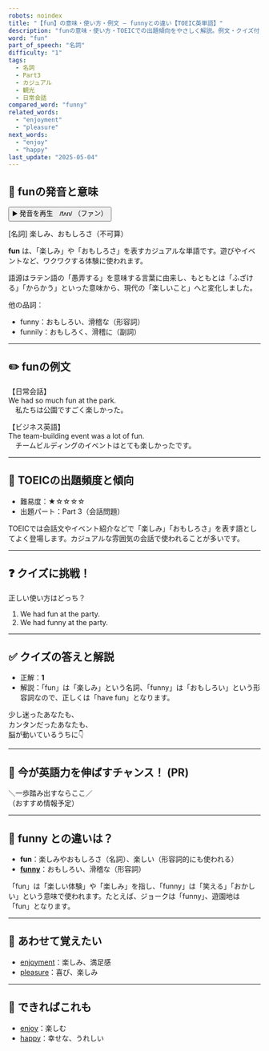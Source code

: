 ```yaml
---
robots: noindex
title: "【fun】の意味・使い方・例文 ― funnyとの違い【TOEIC英単語】"
description: "funの意味・使い方・TOEICでの出題傾向をやさしく解説。例文・クイズ付きでfunnyとの違いもわかりやすく学べます。"
word: "fun"
part_of_speech: "名詞"
difficulty: "1"
tags:
  - 名詞
  - Part3
  - カジュアル
  - 観光
  - 日常会話
compared_word: "funny"
related_words:
  - "enjoyment"
  - "pleasure"
next_words:
  - "enjoy"
  - "happy"
last_update: "2025-05-04"
---
```


## 🔰 funの発音と意味

<button class="play-audio" onclick="playTTS('fun')">
  <span class="play-audio-main">
    ▶️ 発音を再生　/fʌn/
  </span>
  <span class="play-audio-sub">
    （ファン）
  </span>
</button>

[名詞] 楽しみ、おもしろさ（不可算）

**fun** は、「楽しみ」や「おもしろさ」を表すカジュアルな単語です。遊びやイベントなど、ワクワクする体験に使われます。

語源はラテン語の「愚弄する」を意味する言葉に由来し、もともとは「ふざける」「からかう」といった意味から、現代の「楽しいこと」へと変化しました。

他の品詞：  
- funny：おもしろい、滑稽な（形容詞）
- funnily：おもしろく、滑稽に（副詞）

---

## ✏️ funの例文

【日常会話】  
We had so much fun at the park.  
　私たちは公園ですごく楽しかった。

【ビジネス英語】  
The team-building event was a lot of fun.  
　チームビルディングのイベントはとても楽しかったです。

---

## 🎯 TOEICの出題頻度と傾向

- 難易度：★☆☆☆☆
- 出題パート：Part 3（会話問題）

TOEICでは会話文やイベント紹介などで「楽しみ」「おもしろさ」を表す語としてよく登場します。カジュアルな雰囲気の会話で使われることが多いです。

---

## ❓ クイズに挑戦！

正しい使い方はどっち？

1. We had fun at the party.  
2. We had funny at the party.

---

## ✅ クイズの答えと解説

- 正解：**1**
- 解説：「fun」は「楽しみ」という名詞、「funny」は「おもしろい」という形容詞なので、正しくは「have fun」となります。

少し迷ったあなたも、  
カンタンだったあなたも、  
脳が動いているうちに👇️

---

## 🚀 今が英語力を伸ばすチャンス！ (PR)

<div class="info-center">
＼一歩踏み出すならここ／<br>  
（おすすめ情報予定）
</div>

---

## 🤔  funny との違いは？

- **fun**：楽しみやおもしろさ（名詞）、楽しい（形容詞的にも使われる）
- **[funny](/funny)**：おもしろい、滑稽な（形容詞）

「fun」は「楽しい体験」や「楽しみ」を指し、「funny」は「笑える」「おかしい」という意味で使われます。たとえば、ジョークは「funny」、遊園地は「fun」となります。

---

## 🧩 あわせて覚えたい

- [enjoyment](/enjoyment)：楽しみ、満足感
- [pleasure](/pleasure)：喜び、楽しみ

---

## 📖 できればこれも

- [enjoy](/enjoy)：楽しむ
- [happy](/happy)：幸せな、うれしい

<!-- cvid: aid42_bid20 -->
